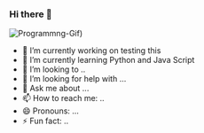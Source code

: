 ### Hi there 👋

<!--
**BenniDci/BenniDci** is a ✨ _special_ ✨ repository because its `README.md` (this file) appears on your GitHub profile.

Here are some ideas to get you started:
-->
![Programmng-Gif](https://user-images.githubusercontent.com/74038190/212748842-9fcbad5b-6173-4175-8a61-521f3dbb7514.gif))

- 🔭 I’m currently working on testing this
- 🌱 I’m currently learning Python and Java Script
- 👯 I’m looking to ..
- 🤔 I’m looking for help with ...
- 💬 Ask me about ...
- 📫 How to reach me: ..
- 😄 Pronouns: ...
- ⚡ Fun fact: ..

